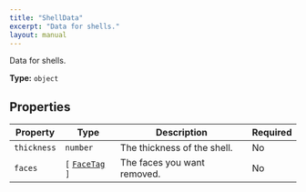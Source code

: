 ```yaml
---
title: "ShellData"
excerpt: "Data for shells."
layout: manual
---
```


Data for shells.

**Type:** `object`






## Properties

| Property | Type | Description | Required |
|----------|------|-------------|----------|
| `thickness` |`number`| The thickness of the shell. | No |
| `faces` |`[` [`FaceTag`](/docs/kcl/types/FaceTag) `]`| The faces you want removed. | No |


